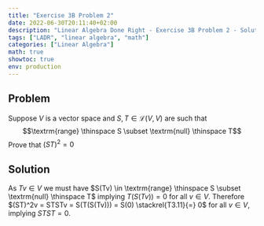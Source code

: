 ```yaml
---
title: "Exercise 3B Problem 2"
date: 2022-06-30T20:11:40+02:00
description: "Linear Algebra Done Right - Exercise 3B Problem 2 - Solution"
tags: ["LADR", "linear algebra", "math"]
categories: ["Linear Algebra"]
math: true
showtoc: true
env: production
---
```


## Problem
Suppose $V$ is a vector space and $S,T \in \mathcal{L}(V,V)$ are such that 
$$\textrm{range} \thinspace S \subset \textrm{null} \thinspace T$$
Prove that $(ST)^2 = 0$

## Solution
As $Tv \in V$ we must have $S(Tv) \in \textrm{range} \thinspace S \subset \textrm{null} \thinspace T$ implying $T(S(Tv)) = 0$ for all $v \in V$. Therefore $(ST)^2v = STSTv = S(T(S(Tv))) = S(0) \stackrel{T3.11}{=} 0$ for all $v \in V$, implying $STST = 0$.






